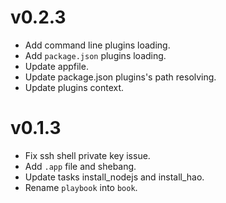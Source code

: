 # v0.2.3

* Add command line plugins loading.
* Add `package.json` plugins loading.
* Update appfile.
* Update package.json plugins's path resolving.
* Update plugins context.


# v0.1.3

* Fix ssh shell private key issue.
* Add `.app` file and shebang.
* Update tasks install_nodejs and install_hao.
* Rename `playbook` into `book`.
